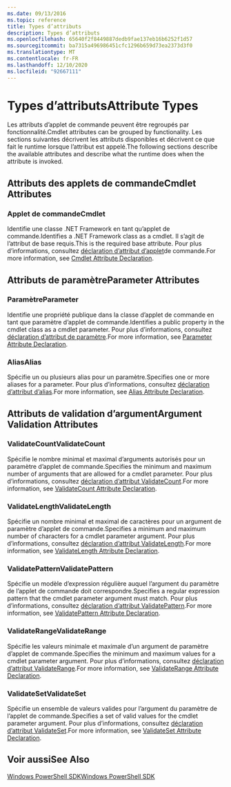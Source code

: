 ```yaml
---
ms.date: 09/13/2016
ms.topic: reference
title: Types d’attributs
description: Types d’attributs
ms.openlocfilehash: 65640f2f8449887dedb9fae137eb16b6252f1d57
ms.sourcegitcommit: ba7315a496986451cfc1296b659d73ea2373d3f0
ms.translationtype: MT
ms.contentlocale: fr-FR
ms.lasthandoff: 12/10/2020
ms.locfileid: "92667111"
---
```

# <a name="attribute-types"></a><span data-ttu-id="7ddf3-103">Types d’attributs</span><span class="sxs-lookup"><span data-stu-id="7ddf3-103">Attribute Types</span></span>

<span data-ttu-id="7ddf3-104">Les attributs d’applet de commande peuvent être regroupés par fonctionnalité.</span><span class="sxs-lookup"><span data-stu-id="7ddf3-104">Cmdlet attributes can be grouped by functionality.</span></span>
<span data-ttu-id="7ddf3-105">Les sections suivantes décrivent les attributs disponibles et décrivent ce que fait le runtime lorsque l’attribut est appelé.</span><span class="sxs-lookup"><span data-stu-id="7ddf3-105">The following sections describe the available attributes and describe what the runtime does when the attribute is invoked.</span></span>

## <a name="cmdlet-attributes"></a><span data-ttu-id="7ddf3-106">Attributs des applets de commande</span><span class="sxs-lookup"><span data-stu-id="7ddf3-106">Cmdlet Attributes</span></span>

### <a name="cmdlet"></a><span data-ttu-id="7ddf3-107">Applet de commande</span><span class="sxs-lookup"><span data-stu-id="7ddf3-107">Cmdlet</span></span>

<span data-ttu-id="7ddf3-108">Identifie une classe .NET Framework en tant qu’applet de commande.</span><span class="sxs-lookup"><span data-stu-id="7ddf3-108">Identifies a .NET Framework class as a cmdlet.</span></span>
<span data-ttu-id="7ddf3-109">Il s’agit de l’attribut de base requis.</span><span class="sxs-lookup"><span data-stu-id="7ddf3-109">This is the required base attribute.</span></span>
<span data-ttu-id="7ddf3-110">Pour plus d’informations, consultez [déclaration d’attribut d’applet](./cmdlet-attribute-declaration.md)de commande.</span><span class="sxs-lookup"><span data-stu-id="7ddf3-110">For more information, see [Cmdlet Attribute Declaration](./cmdlet-attribute-declaration.md).</span></span>

## <a name="parameter-attributes"></a><span data-ttu-id="7ddf3-111">Attributs de paramètre</span><span class="sxs-lookup"><span data-stu-id="7ddf3-111">Parameter Attributes</span></span>

### <a name="parameter"></a><span data-ttu-id="7ddf3-112">Paramètre</span><span class="sxs-lookup"><span data-stu-id="7ddf3-112">Parameter</span></span>

<span data-ttu-id="7ddf3-113">Identifie une propriété publique dans la classe d’applet de commande en tant que paramètre d’applet de commande.</span><span class="sxs-lookup"><span data-stu-id="7ddf3-113">Identifies a public property in the cmdlet class as a cmdlet parameter.</span></span>
<span data-ttu-id="7ddf3-114">Pour plus d’informations, consultez [déclaration d’attribut de paramètre](./parameter-attribute-declaration.md).</span><span class="sxs-lookup"><span data-stu-id="7ddf3-114">For more information, see [Parameter Attribute Declaration](./parameter-attribute-declaration.md).</span></span>

### <a name="alias"></a><span data-ttu-id="7ddf3-115">Alias</span><span class="sxs-lookup"><span data-stu-id="7ddf3-115">Alias</span></span>

<span data-ttu-id="7ddf3-116">Spécifie un ou plusieurs alias pour un paramètre.</span><span class="sxs-lookup"><span data-stu-id="7ddf3-116">Specifies one or more aliases for a parameter.</span></span>
<span data-ttu-id="7ddf3-117">Pour plus d’informations, consultez [déclaration d’attribut d’alias](./alias-attribute-declaration.md).</span><span class="sxs-lookup"><span data-stu-id="7ddf3-117">For more information, see [Alias Attribute Declaration](./alias-attribute-declaration.md).</span></span>

## <a name="argument-validation-attributes"></a><span data-ttu-id="7ddf3-118">Attributs de validation d’argument</span><span class="sxs-lookup"><span data-stu-id="7ddf3-118">Argument Validation Attributes</span></span>

### <a name="validatecount"></a><span data-ttu-id="7ddf3-119">ValidateCount</span><span class="sxs-lookup"><span data-stu-id="7ddf3-119">ValidateCount</span></span>

<span data-ttu-id="7ddf3-120">Spécifie le nombre minimal et maximal d’arguments autorisés pour un paramètre d’applet de commande.</span><span class="sxs-lookup"><span data-stu-id="7ddf3-120">Specifies the minimum and maximum number of arguments that are allowed for a cmdlet parameter.</span></span>
<span data-ttu-id="7ddf3-121">Pour plus d’informations, consultez [déclaration d’attribut ValidateCount](./validatecount-attribute-declaration.md).</span><span class="sxs-lookup"><span data-stu-id="7ddf3-121">For more information, see [ValidateCount Attribute Declaration](./validatecount-attribute-declaration.md).</span></span>

### <a name="validatelength"></a><span data-ttu-id="7ddf3-122">ValidateLength</span><span class="sxs-lookup"><span data-stu-id="7ddf3-122">ValidateLength</span></span>

<span data-ttu-id="7ddf3-123">Spécifie un nombre minimal et maximal de caractères pour un argument de paramètre d’applet de commande.</span><span class="sxs-lookup"><span data-stu-id="7ddf3-123">Specifies a minimum and maximum number of characters for a cmdlet parameter argument.</span></span>
<span data-ttu-id="7ddf3-124">Pour plus d’informations, consultez [déclaration d’attribut ValidateLength](./validatelength-attribute-declaration.md).</span><span class="sxs-lookup"><span data-stu-id="7ddf3-124">For more information, see [ValidateLength Attribute Declaration](./validatelength-attribute-declaration.md).</span></span>

### <a name="validatepattern"></a><span data-ttu-id="7ddf3-125">ValidatePattern</span><span class="sxs-lookup"><span data-stu-id="7ddf3-125">ValidatePattern</span></span>

<span data-ttu-id="7ddf3-126">Spécifie un modèle d’expression régulière auquel l’argument du paramètre de l’applet de commande doit correspondre.</span><span class="sxs-lookup"><span data-stu-id="7ddf3-126">Specifies a regular expression pattern that the cmdlet parameter argument must match.</span></span>
<span data-ttu-id="7ddf3-127">Pour plus d’informations, consultez [déclaration d’attribut ValidatePattern](./validatepattern-attribute-declaration.md).</span><span class="sxs-lookup"><span data-stu-id="7ddf3-127">For more information, see [ValidatePattern Attribute Declaration](./validatepattern-attribute-declaration.md).</span></span>

### <a name="validaterange"></a><span data-ttu-id="7ddf3-128">ValidateRange</span><span class="sxs-lookup"><span data-stu-id="7ddf3-128">ValidateRange</span></span>

<span data-ttu-id="7ddf3-129">Spécifie les valeurs minimale et maximale d’un argument de paramètre d’applet de commande.</span><span class="sxs-lookup"><span data-stu-id="7ddf3-129">Specifies the minimum and maximum values for a cmdlet parameter argument.</span></span>
<span data-ttu-id="7ddf3-130">Pour plus d’informations, consultez [déclaration d’attribut ValidateRange](./validaterange-attribute-declaration.md).</span><span class="sxs-lookup"><span data-stu-id="7ddf3-130">For more information, see [ValidateRange Attribute Declaration](./validaterange-attribute-declaration.md).</span></span>

### <a name="validateset"></a><span data-ttu-id="7ddf3-131">ValidateSet</span><span class="sxs-lookup"><span data-stu-id="7ddf3-131">ValidateSet</span></span>

<span data-ttu-id="7ddf3-132">Spécifie un ensemble de valeurs valides pour l’argument du paramètre de l’applet de commande.</span><span class="sxs-lookup"><span data-stu-id="7ddf3-132">Specifies a set of valid values for the cmdlet parameter argument.</span></span>
<span data-ttu-id="7ddf3-133">Pour plus d’informations, consultez [déclaration d’attribut ValidateSet](./validateset-attribute-declaration.md).</span><span class="sxs-lookup"><span data-stu-id="7ddf3-133">For more information, see [ValidateSet Attribute Declaration](./validateset-attribute-declaration.md).</span></span>

## <a name="see-also"></a><span data-ttu-id="7ddf3-134">Voir aussi</span><span class="sxs-lookup"><span data-stu-id="7ddf3-134">See Also</span></span>

[<span data-ttu-id="7ddf3-135">Windows PowerShell SDK</span><span class="sxs-lookup"><span data-stu-id="7ddf3-135">Windows PowerShell SDK</span></span>](../windows-powershell-reference.md)
